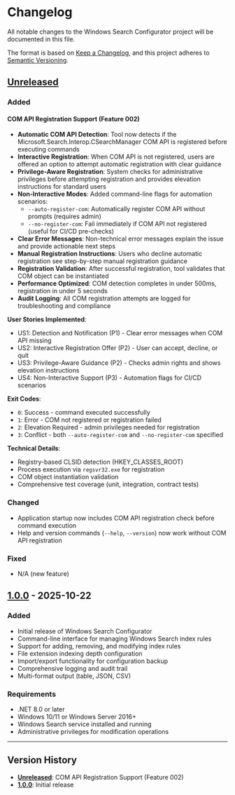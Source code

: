 # Changelog

All notable changes to the Windows Search Configurator project will be documented in this file.

The format is based on [Keep a Changelog](https://keepachangelog.com/en/1.0.0/),
and this project adheres to [Semantic Versioning](https://semver.org/spec/v2.0.0.html).

## [Unreleased]

### Added

#### COM API Registration Support (Feature 002)

- **Automatic COM API Detection**: Tool now detects if the Microsoft.Search.Interop.CSearchManager COM API is registered before executing commands
- **Interactive Registration**: When COM API is not registered, users are offered an option to attempt automatic registration with clear guidance
- **Privilege-Aware Registration**: System checks for administrative privileges before attempting registration and provides elevation instructions for standard users
- **Non-Interactive Modes**: Added command-line flags for automation scenarios:
  - `--auto-register-com`: Automatically register COM API without prompts (requires admin)
  - `--no-register-com`: Fail immediately if COM API not registered (useful for CI/CD pre-checks)
- **Clear Error Messages**: Non-technical error messages explain the issue and provide actionable next steps
- **Manual Registration Instructions**: Users who decline automatic registration see step-by-step manual registration guidance
- **Registration Validation**: After successful registration, tool validates that COM object can be instantiated
- **Performance Optimized**: COM detection completes in under 500ms, registration in under 5 seconds
- **Audit Logging**: All COM registration attempts are logged for troubleshooting and compliance

**User Stories Implemented**:
- US1: Detection and Notification (P1) - Clear error messages when COM API missing
- US2: Interactive Registration Offer (P2) - User can accept, decline, or quit
- US3: Privilege-Aware Guidance (P2) - Checks admin rights and shows elevation instructions
- US4: Non-Interactive Support (P3) - Automation flags for CI/CD scenarios

**Exit Codes**:
- `0`: Success - command executed successfully
- `1`: Error - COM not registered or registration failed
- `2`: Elevation Required - admin privileges needed for registration
- `3`: Conflict - both `--auto-register-com` and `--no-register-com` specified

**Technical Details**:
- Registry-based CLSID detection (HKEY_CLASSES_ROOT)
- Process execution via `regsvr32.exe` for registration
- COM object instantiation validation
- Comprehensive test coverage (unit, integration, contract tests)

### Changed

- Application startup now includes COM API registration check before command execution
- Help and version commands (`--help`, `--version`) now work without COM API registration

### Fixed

- N/A (new feature)

## [1.0.0] - 2025-10-22

### Added

- Initial release of Windows Search Configurator
- Command-line interface for managing Windows Search index rules
- Support for adding, removing, and modifying index rules
- File extension indexing depth configuration
- Import/export functionality for configuration backup
- Comprehensive logging and audit trail
- Multi-format output (table, JSON, CSV)

### Requirements

- .NET 8.0 or later
- Windows 10/11 or Windows Server 2016+
- Windows Search service installed and running
- Administrative privileges for modification operations

---

## Version History

- **[Unreleased]**: COM API Registration Support (Feature 002)
- **[1.0.0]**: Initial release

[unreleased]: https://github.com/yourusername/WindowsSearchConfigurator/compare/v1.0.0...HEAD
[1.0.0]: https://github.com/yourusername/WindowsSearchConfigurator/releases/tag/v1.0.0
